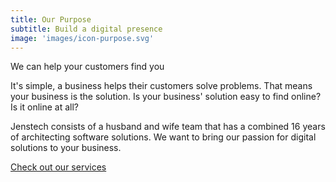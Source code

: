 ```yaml
---
title: Our Purpose
subtitle: Build a digital presence
image: 'images/icon-purpose.svg'
---
```

<p class="lead">We can help your customers find you</p>

It's simple, a business helps their customers solve problems. That means your business is the solution. Is your business' solution easy to find online? Is it online at all?

Jenstech consists of a husband and wife team that has a combined 16 years of architecting software solutions. We want to bring our passion for digital solutions to your business.

<a class="btn-primary btn-primary--alt" href="/services">Check out our services</a>